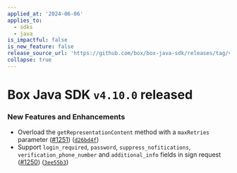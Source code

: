 ```yaml
---
applied_at: '2024-06-06'
applies_to:
  - sdks
  - java
is_impactful: false
is_new_feature: false
release_source_url: 'https://github.com/box/box-java-sdk/releases/tag/v4.10.0'
collapse: true
---
```


# Box Java SDK `v4.10.0` released

### New Features and Enhancements

* Overload the `getRepresentationContent` method with a `maxRetries` parameter ([#1251][1]) ([`d26bd4f`][2])
* Support `login_required`, `password`, `suppress_nofitications`, `verification_phone_number` and `additional_info` fields in sign request ([#1250][3]) ([`3ee55b3`][4])

[1]: https://github.com/box/box-java-sdk/issues/1251

[2]: https://github.com/box/box-java-sdk/commit/d26bd4f5a141150a372159bc3867abbbbdda1406

[3]: https://github.com/box/box-java-sdk/issues/1250

[4]: https://github.com/box/box-java-sdk/commit/3ee55b3613c5f5fa92cdd4a17c0cb3e2cc86a9a4
